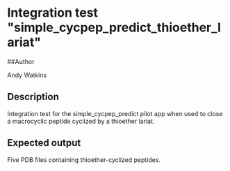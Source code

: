 # Integration test "simple\_cycpep\_predict\_thioether\_lariat"

##Author

Andy Watkins

## Description

Integration test for the simple\_cycpep\_predict pilot app when used to close a macrocyclic
peptide cyclized by a thioether lariat.

## Expected output

Five PDB files containing thioether-cyclized peptides.
